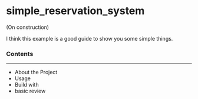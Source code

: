 # simple_reservation_system  

(On construction)  

I think this example is a good guide to show you some simple things.  

### Contents
***

* About the Project
* Usage
* Build with
* basic review
